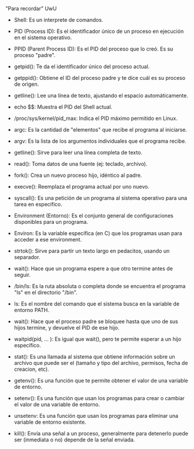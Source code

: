 "Para recordar" UwU


- Shell: Es un interprete de comandos.

- PID (Process ID): Es el identificador único de un proceso en ejecución en el sistema operativo.
  
- PPID (Parent Process ID): Es el PID del proceso que lo creó. Es su proceso "padre".
  
- getpid(): Te da el identificador único del proceso actual.

- getppid(): Obtiene el ID del proceso padre y te dice cuál es su proceso de origen.
  
- getline(): Lee una línea de texto, ajustando el espacio automáticamente.
  
- echo $$: Muestra el PID del Shell actual.
  
- /proc/sys/kernel/pid_max: Indica el PID máximo permitido en Linux.
  
- argc: Es la cantidad de "elementos" que recibe el programa al iniciarse.
  
- argv: Es la lista de los argumentos individuales que el programa recibe.
  
- getline(): Sirve para leer una línea completa de texto.
  
- read(): Toma datos de una fuente (ej: teclado, archivo).
  
- fork(): Crea un nuevo proceso hijo, idéntico al padre.
  
- execve(): Reemplaza el programa actual por uno nuevo.
  
- syscall(): Es una petición de un programa al sistema operativo para una tarea en especifico.
  
- Environment (Entorno): Es el conjunto general de configuraciones disponibles para un programa.

- Environ: Es la variable específica (en C) que los programas usan para acceder a ese environment.
  
- strtok(): Sirve para partir un texto largo en pedacitos, usando un separador.
  
- wait(): Hace que un programa espere a que otro termine antes de seguir.

- /bin/ls: Es la ruta absoluta o completa donde se encuentra el programa "ls" en el directorio "/bin".

- ls: Es el nombre del comando que el sistema busca en la variable de entorno PATH.

- wait(): Hace que el proceso padre se bloquee hasta que uno de sus hijos termine, y devuelve el PID de ese hijo.

- waitpid(pid, ... ): Es igual que wait(), pero te permite esperar a un hijo específico.

- stat(): Es una llamada al sistema que obtiene información sobre un archivo que puede ser el (tamaño y tipo del archivo, permisos, fecha de creacion, etc).

- getenv(): Es una función que te permite obtener el valor de una variable de entorno.

- setenv(): Es una función que usan los programas para crear o cambiar el valor de una variable de entorno.

- unsetenv: Es una función que usan los programas para eliminar una variable de entorno existente.

- kill(): Envía una señal a un proceso, generalmente para detenerlo puede ser (inmediata o no) depende de la señal enviada.
